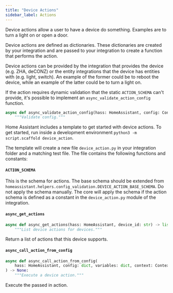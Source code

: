 ```yaml
---
title: "Device Actions"
sidebar_label: Actions
---
```


Device actions allow a user to have a device do something. Examples are to turn a light on or open a door.

Device actions are defined as dictionaries. These dictionaries are created by your integration and are passed to your integration to create a function that performs the action.

Device actions can be provided by the integration that provides the device (e.g. ZHA, deCONZ) or the entity integrations that the device has entities with (e.g. light, switch).
An example of the former could be to reboot the device, while an example of the latter could be to turn a light on.

If the action requires dynamic validation that the static `ACTION_SCHEMA` can't provide, it's possible to implement an `async_validate_action_config` function.

```py
async def async_validate_action_config(hass: HomeAssistant, config: ConfigType) -> ConfigType:
    """Validate config."""
```

Home Assistant includes a template to get started with device actions. To get started, run inside a development environment `python3 -m script.scaffold device_action`.

The template will create a new file `device_action.py` in your integration folder and a matching test file. The file contains the following functions and constants:

#### `ACTION_SCHEMA`

This is the schema for actions. The base schema should be extended from `homeassistant.helpers.config_validation.DEVICE_ACTION_BASE_SCHEMA`. Do not apply the schema manually. The core will apply the schema if the action schema is defined as a constant in the `device_action.py` module of the integration.

#### `async_get_actions`

```py
async def async_get_actions(hass: HomeAssistant, device_id: str) -> list[dict]:
    """List device actions for devices."""
```

Return a list of actions that this device supports.

#### `async_call_action_from_config`

```py
async def async_call_action_from_config(
    hass: HomeAssistant, config: dict, variables: dict, context: Context | None
) -> None:
    """Execute a device action."""
```

Execute the passed in action.
